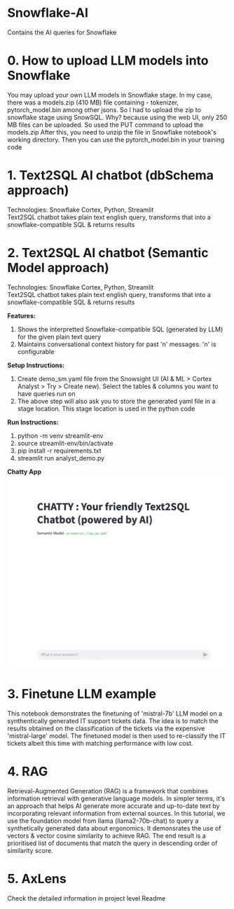 # Snowflake-AI
 Contains the AI queries for Snowflake

# 0. How to upload LLM models into Snowflake
You may upload your own LLM models in Snowflake stage. In my case, there was a models.zip (410 MB) file containing - tokenizer, pytorch_model.bin among other jsons. So I had to upload the zip to snowflake stage using SnowSQL. Why? because using the web UI, only 250 MB files can be uploaded. So used the PUT command to upload the models.zip
After this, you need to unzip the file in Snowflake notebook's working directory. Then you can use the pytorch_model.bin in your training code

# 1. Text2SQL AI chatbot (dbSchema approach)
Technologies: Snowflake Cortex, Python, Streamlit <br>
Text2SQL chatbot takes plain text english query, transforms that into a snowflake-compatible SQL & returns results <br>

# 2. Text2SQL AI chatbot (Semantic Model approach)
Technologies: Snowflake Cortex, Python, Streamlit <br>
Text2SQL chatbot takes plain text english query, transforms that into a snowflake-compatible SQL & returns results <br>

**Features:** <br>
1. Shows the interpretted Snowflake-compatible SQL (generated by LLM) for the given plain text query
2. Maintains conversational context history for past 'n' messages. 'n' is configurable

**Setup Instructions:** <br>
1. Create demo_sm.yaml file from the Snowsight UI (AI & ML > Cortex Analyst > Try > Create new). Select the tables & columns you want to have queries run on
2. The above step will also ask you to store the generated yaml file in a stage location. This stage location is used in the python code

**Run Instructions:** <br>
1. python -m venv streamlit-env
2. source streamlit-env/bin/activate
3. pip install -r requirements.txt
4. streamlit run analyst_demo.py

**Chatty App** <br>
![Alt text](images/chatty.gif)

# 3. Finetune LLM example
This notebook demonstrates the finetuning of 'mistral-7b' LLM model on a synthentically generated IT support tickets data. The idea is to match the results obtained on the classification of the tickets via the expensive 'mistral-large' model. The finetuned model is then used to re-classify the IT tickets albeit this time with matching performance with low cost.

# 4. RAG
Retrieval-Augmented Generation (RAG) is a framework that combines information retrieval with generative language models. In simpler terms, it's an approach that helps AI generate more accurate and up-to-date text by incorporating relevant information from external sources. In this tutorial, we use the foundation model from llama (llama2-70b-chat) to query a synthetically generated data about ergonomics. It demonsrates the use of vectors & vector cosine similarity to achieve RAG. The end result is a prioritised list of documents that match the query in descending order of similarity score.

# 5. AxLens
Check the detailed information in project level Readme
